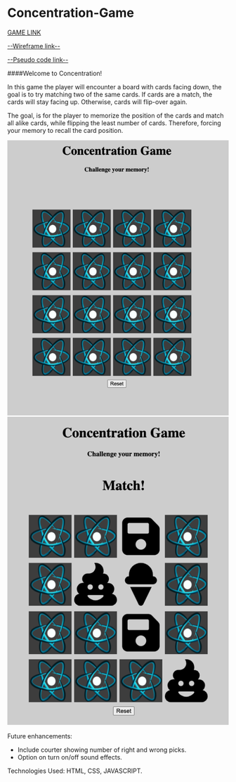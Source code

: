 # Concentration-Game


[GAME LINK](capable-semifreddo-5fbf3c.netlify.app)

[--Wireframe link--](https://whimsical.com/concentration-game-5265hYtTQMcXMsGcaeERF4@2Ux7TurymND9W9Zg5DQ9)


[--Pseudo code link--](https://docs.google.com/document/d/1UxDKur2-RvQeKXYVvmFk5OAPOKE9MGswL-u-3QmGtPw/edit?usp=sharing)


####Welcome to Concentration! 

In this game the player will encounter a board with cards facing down, the goal is to try matching two of the same cards. If cards are a match, the cards will stay facing up. Otherwise, cards will flip-over again.  

The goal, is for the player to memorize the position of the cards and match all alike cards, while flipping the least number of cards. Therefore, forcing your memory to recall the card position.

![screenShot-1](screenshots/screenShot-1.png)
![screenShot-1](screenshots/screenShot-2.png)



Future enhancements:
* Include courter showing number of right and wrong picks.
* Option on turn on/off sound effects.



Technologies Used: HTML, CSS, JAVASCRIPT. 

